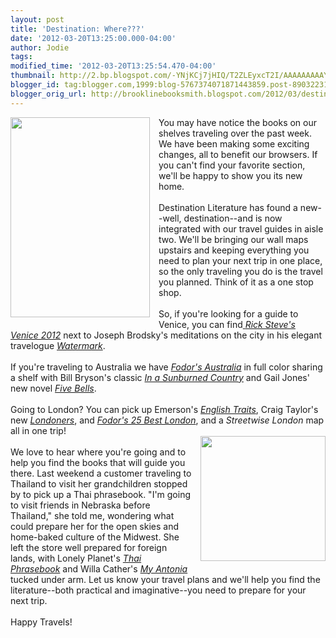 ```yaml
---
layout: post
title: 'Destination: Where???'
date: '2012-03-20T13:25:00.000-04:00'
author: Jodie
tags: 
modified_time: '2012-03-20T13:25:54.470-04:00'
thumbnail: http://2.bp.blogspot.com/-YNjKCj7jHIQ/T2ZLEyxcT2I/AAAAAAAAAY0/4AgTm3cuNtg/s72-c/Obsession-453x650.jpg
blogger_id: tag:blogger.com,1999:blog-5767374071871443859.post-8903223110849016095
blogger_orig_url: http://brooklinebooksmith.blogspot.com/2012/03/destination-where.html
---
```


<div class="separator" style="clear: both; text-align: center;"><a href="http://2.bp.blogspot.com/-YNjKCj7jHIQ/T2ZLEyxcT2I/AAAAAAAAAY0/4AgTm3cuNtg/s1600/Obsession-453x650.jpg" imageanchor="1" style="clear: left; float: left; margin-bottom: 1em; margin-right: 1em;"><img border="0" height="320" src="http://2.bp.blogspot.com/-YNjKCj7jHIQ/T2ZLEyxcT2I/AAAAAAAAAY0/4AgTm3cuNtg/s320/Obsession-453x650.jpg" width="223" /></a></div>You may have notice the books on our shelves traveling over the past week. We have been making some exciting changes, all to benefit our browsers. If you can't find your favorite section, we'll be happy to show you its new home.<br /><br />Destination Literature has found a new--well, destination--and is now integrated with our travel guides in aisle two. We'll be&nbsp;bringing our wall maps upstairs&nbsp;and keeping everything you need to plan your next trip in one place, so the only traveling you do is the travel you planned. Think of it as a one stop shop. <br /><br />So, if&nbsp;you're looking for a guide to Venice, you can find<a href="http://www.brooklinebooksmith-shop.com/book/9781612380179"> <em>Rick Steve's Venice 2012</em></a> next to Joseph Brodsky's meditations on the city in his elegant travelogue&nbsp;<em><a href="http://www.brooklinebooksmith-shop.com/book/9780374523824">Watermark</a></em>.<br /><br />If you're traveling to Australia we have&nbsp;<em><a href="http://www.brooklinebooksmith-shop.com/book/9780307928443">Fodor's Australia</a></em> in full color sharing a shelf with Bill Bryson's classic&nbsp;<em><a href="http://www.brooklinebooksmith-shop.com/book/9780767903868">In a Sunburned Country</a></em> and&nbsp;Gail Jones' new novel <em><a href="http://www.brooklinebooksmith-shop.com/book/9781250003737">Five Bells</a></em>.<br /><br />Going to London? You can pick up Emerson's <em><a href="http://www.brooklinebooksmith-shop.com/book/9781848855885">English Traits</a></em>, Craig Taylor's new <em><a href="http://www.brooklinebooksmith-shop.com/book/9780062005854">Londoners</a></em>, and <em><a href="http://www.brooklinebooksmith-shop.com/book/9780307928092">Fodor's 25 Best London</a></em>, and a&nbsp;<em>Streetwise London</em> map all in one trip!<br /><a href="http://1.bp.blogspot.com/-xU6BAhFcXM0/T2ZLLB5EsuI/AAAAAAAAAY8/SH4lTKK0aIU/s1600/Lonely+Planet+Guide.jpg" imageanchor="1" style="clear: right; float: right; margin-bottom: 1em; margin-left: 1em;"><img border="0" height="200" src="http://1.bp.blogspot.com/-xU6BAhFcXM0/T2ZLLB5EsuI/AAAAAAAAAY8/SH4lTKK0aIU/s200/Lonely+Planet+Guide.jpg" width="200" /></a><br />We love to hear where you're going and to help you find the books that will guide you there. Last weekend a customer traveling to Thailand to visit her grandchildren stopped by to&nbsp;pick up a Thai phrasebook. "I'm going to visit friends in Nebraska before Thailand," she told me, wondering what could prepare her for the open skies and home-baked culture of the Midwest. She left the store well prepared for&nbsp;foreign lands,&nbsp;with Lonely Planet's <em><a href="http://www.brooklinebooksmith-shop.com/book/9781740597340">Thai Phrasebook</a></em> and Willa Cather's <em><a href="http://www.brooklinebooksmith-shop.com/book/9780395755143">My Antonia</a></em> tucked under arm. Let us know your travel plans and we'll help you find the literature--both practical and imaginative--you need to prepare for your next trip. <br /><br />Happy Travels!<br /><div class="separator" style="clear: both; text-align: center;"></div>
